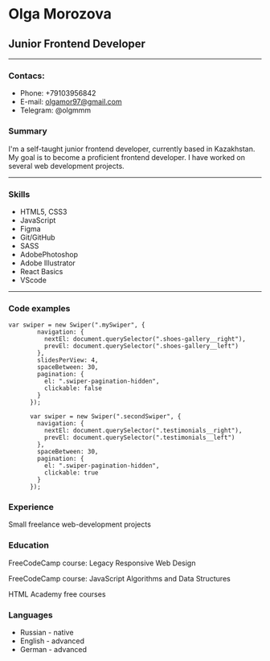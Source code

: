 # Olga Morozova
## Junior Frontend Developer
*********
### Contacs:
- Phone: +79103956842
- E-mail: olgamor97@gmail.com
- Telegram: @olgmmm


### Summary
I'm a self-taught junior frontend developer, currently based in Kazakhstan. My goal is to become a proficient frontend developer. I have worked on several web development projects.
*********
### Skills
- HTML5, CSS3
- JavaScript
- Figma
- Git/GitHub
- SASS
- AdobePhotoshop
- Adobe Illustrator
- React Basics
- VScode

********
### Code examples
```
var swiper = new Swiper(".mySwiper", {
        navigation: {
          nextEl: document.querySelector(".shoes-gallery__right"),
          prevEl: document.querySelector(".shoes-gallery__left")
        },
        slidesPerView: 4,
        spaceBetween: 30,
        pagination: {
          el: ".swiper-pagination-hidden",
          clickable: false
        }
      });

      var swiper = new Swiper(".secondSwiper", {
        navigation: {
          nextEl: document.querySelector(".testimonials__right"),
          prevEl: document.querySelector(".testimonials__left")
        },
        spaceBetween: 30,
        pagination: {
          el: ".swiper-pagination-hidden",
          clickable: true
        }
      });
```
### Experience
Small freelance web-development projects

### Education 
FreeCodeCamp course: Legacy Responsive Web Design


FreeCodeCamp course: JavaScript Algorithms and Data Structures

HTML Academy free courses
### Languages
* Russian - native
* English - advanced
* German - advanced

      
